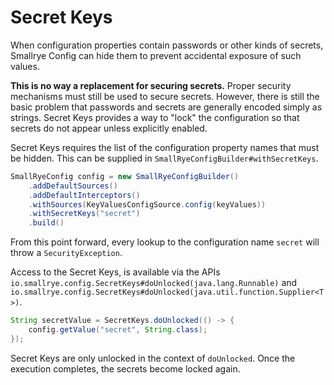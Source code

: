 # Secret Keys

When configuration properties contain passwords or other kinds of secrets, Smallrye Config can hide them to prevent 
accidental exposure of such values.

**This is no way a replacement for securing secrets.** Proper security mechanisms must still be used to secure 
secrets. However, there is still the basic problem that passwords and secrets are generally encoded simply as strings. 
Secret Keys provides a way to "lock" the configuration so that secrets do not appear unless explicitly enabled.

Secret Keys requires the list of the configuration property names that must be hidden. This can be supplied 
in `SmallRyeConfigBuilder#withSecretKeys`.

```java
SmallRyeConfig config = new SmallRyeConfigBuilder()
    .addDefaultSources()
    .addDefaultInterceptors()
    .withSources(KeyValuesConfigSource.config(keyValues))
    .withSecretKeys("secret")
    .build()
```

From this point forward, every lookup to the configuration name `secret` will throw a `SecurityException`.

Access to the Secret Keys, is available via the APIs `io.smallrye.config.SecretKeys#doUnlocked(java.lang.Runnable)` 
and `io.smallrye.config.SecretKeys#doUnlocked(java.util.function.Supplier<T>)`.

```java
String secretValue = SecretKeys.doUnlocked(() -> {
    config.getValue("secret", String.class);
});
```

Secret Keys are only unlocked in the context of `doUnlocked`. Once the execution completes, the secrets become locked 
again.
